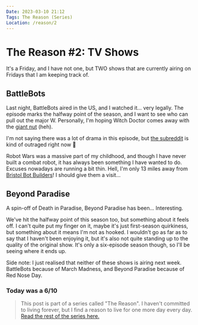 ```yaml
---
Date: 2023-03-10 21:12
Tags: The Reason (Series)
Location: /reason/2
---
```


# The Reason #2: TV Shows
It's a Friday, and I have not one, but TWO shows that are currently airing on Fridays that I am keeping track of.

## BattleBots
Last night, BattleBots aired in the US, and I watched it... very legally. The episode marks the halfway point of the season, and I want to see who can pull out the major W. Personally, I'm hoping Witch Doctor comes away with the [giant nut](https://www.reddit.com/r/battlebots/comments/tv6chd/season_six_winner_holding_the_giant_nut/) (heh).

I'm not saying there was a lot of drama in this episode, but [the subreddit](https://www.reddit.com/r/battlebots/) is kind of outraged right now 😬

Robot Wars was a massive part of my childhood, and though I have never built a combat robot, it has always been something I have wanted to do. Excuses nowadays are running a bit thin. Hell, I'm only 13 miles away from [Bristol Bot Builders](https://bristolbotbuilders.com/)! I should give them a visit...

## Beyond Paradise
A spin-off of Death in Paradise, Beyond Paradise has been... Interesting.

We've hit the halfway point of this season too, but something about it feels off. I can't quite put my finger on it, maybe it's just first-season quirkiness, but something about it means I'm not as hooked. I wouldn't go as far as to say that I haven't been enjoying it, but it's also not quite standing up to the quality of the original show. It's only a six-episode season though, so I'll be seeing where it ends up.

Side note: I just realised that neither of these shows is airing next week. BattleBots because of March Madness, and Beyond Paradise because of Red Nose Day.

### Today was a 6/10

>This post is part of a series called "The Reason". I haven't committed to living forever, but I find a reason to live for one more day every day. [Read the rest of the series here.](/tag/the-reason-series)